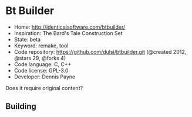 # Bt Builder

- Home: http://identicalsoftware.com/btbuilder/
- Inspiration: The Bard's Tale Construction Set
- State: beta
- Keyword: remake, tool
- Code repository: https://github.com/dulsi/btbuilder.git (@created 2012, @stars 29, @forks 4)
- Code language: C, C++
- Code license: GPL-3.0
- Developer: Dennis Payne

Does it require original content?

## Building

